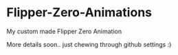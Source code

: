# Flipper-Zero-Animations
My custom made Flipper Zero Animation

More details soon.. just chewing through github settings :)
